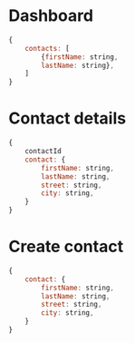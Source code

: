 # Dashboard

```js
{
    contacts: [
        {firstName: string,
        lastName: string},
    ]
}
```

# Contact details 

```js
{
    contactId
    contact: {
        firstName: string,
        lastName: string,
        street: string,
        city: string,
    }
}
```

# Create contact

```js
{
    contact: {
        firstName: string,
        lastName: string,
        street: string,
        city: string,
    }
}
```